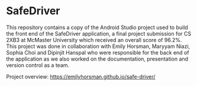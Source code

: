 # SafeDriver
This repository contains a copy of the Android Studio project used to build the
front end of the SafeDriver application, a final project submission for CS 2XB3
at McMaster University which received an overall score of 96.2%. This project
was done in collaboration with Emily Horsman, Maryyam Niazi, Sophia Choi and
Dipinjit Hanspal who were responsible for the back end of the application as
we also worked on the documentation, presentation and version control as a team.

Project overview: https://emilyhorsman.github.io/safe-driver/
